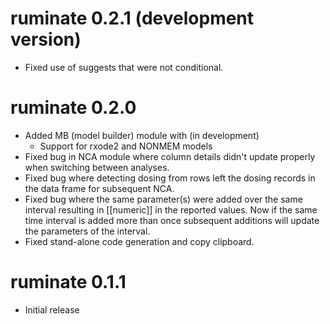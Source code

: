 # ruminate 0.2.1 (development version)

- Fixed use of suggests that were not conditional. 

# ruminate 0.2.0 

- Added MB (model builder) module with (in development)
  - Support for rxode2 and NONMEM models
- Fixed bug in NCA module where column details didn't update properly when switching between analyses. 
- Fixed bug where detecting dosing from rows left the dosing records in the data frame for subsequent NCA.
- Fixed bug where the same parameter(s) were added over the same interval resulting in [[numeric]] in the reported values. Now if the same time interval is added more than once subsequent additions will update the parameters of the interval.
- Fixed stand-alone code generation and copy clipboard. 

# ruminate 0.1.1

- Initial release
